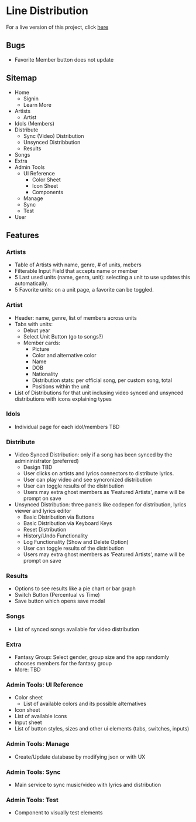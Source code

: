 # Line Distribution

For a live version of this project, click [here](http://www.kavispires.com/line-distribution-app/#/)

## Bugs

- Favorite Member button does not update

## Sitemap

- Home
  - Signin
  - Learn More
- Artists
  - Artist
- Idols (Members)
- Distribute
  - Sync (Video) Distribution
  - Unsynced Distribbution
  - Results
- Songs
- Extra
- Admin Tools
  - UI Reference
    - Color Sheet
    - Icon Sheet
    - Components
  - Manage
  - Sync
  - Test
- User

## Features

### Artists

- Table of Artists with name, genre, # of units, mebers
- Filterable Input Field that accepts name or member
- 5 Last used units (name, genra, unit): selecting a unit to use updates this automatically.
- 5 Favorite units: on a unit page, a favorite can be toggled.

### Artist

- Header: name, genre, list of members across units
- Tabs with units:
  - Debut year
  - Select Unit Button (go to songs?)
  - Member cards:
    - Picture
    - Color and alternative color
    - Name
    - DOB
    - Nationality
    - Distribution stats: per official song, per custom song, total
    - Positions within the unit
- List of Distributions for that unit inclusing video synced and unsynced distributions with icons explaining types

### Idols

- Individual page for each idol/members TBD

### Distribute

- Video Synced Distribution: only if a song has been synced by the admininistrator (preferred)
  - Design TBD
  - User clicks on artists and lyrics connectors to distribute lyrics.
  - User can play video and see syncronized distribution
  - User can toggle results of the distribution
  - Users may extra ghost members as 'Featured Artists', name will be prompt on save
- Unsynced Distribution: three panels like codepen for distribution, lyrics viewer and lyrics editor
  - Basic Distribution via Buttons
  - Basic Distribution via Keyboard Keys
  - Reset Distribution
  - History/Undo Functionality
  - Log Functionality (Show and Delete Option)
  - User can toggle results of the distribution
  - Users may extra ghost members as 'Featured Artists', name will be prompt on save

### Results

- Options to see results like a pie chart or bar graph
- Switch Button (Percentual vs Time)
- Save button which opens save modal

### Songs

- List of synced songs available for video distribution

### Extra

- Fantasy Group: Select gender, group size and the app randomly chooses members for the fantasy group
- More: TBD

### Admin Tools: UI Reference

- Color sheet
  - List of available colors and its possible alternatives
- Icon sheet
- List of available icons
- Input sheet
- List of button styles, sizes and other ui elements (tabs, switches, inputs)

### Admin Tools: Manage

- Create/Update database by modifying json or with UX

### Admin Tools: Sync

- Main service to sync music/video with lyrics and distribution

### Admin Tools: Test

- Component to visually test elements
